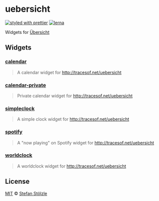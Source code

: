 # uebersicht

[![styled with prettier](https://img.shields.io/badge/styled_with-prettier-ff69b4.svg)](https://github.com/prettier/prettier) [![lerna](https://img.shields.io/badge/maintained%20with-lerna-cc00ff.svg)](https://lerna.js.org/)

Widgets for [Übersicht](http://tracesof.net/uebersicht)

## Widgets

### [calendar](packages/calendar)

> A calendar widget for http://tracesof.net/uebersicht

### [calendar-private](packages/calendar-private)

> Private calendar widget for http://tracesof.net/uebersicht

### [simpleclock](packages/simpleclock)

> A simple clock widget for http://tracesof.net/uebersicht

### [spotify](packages/spotify)

> A "now playing" on Spotify widget for http://tracesof.net/uebersicht

### [worldclock](packages/worldclock)

> A worldclock widget for http://tracesof.net/uebersicht

## License

[MIT](./license) © [Stefan Stölzle](https://github.com/stoe)
